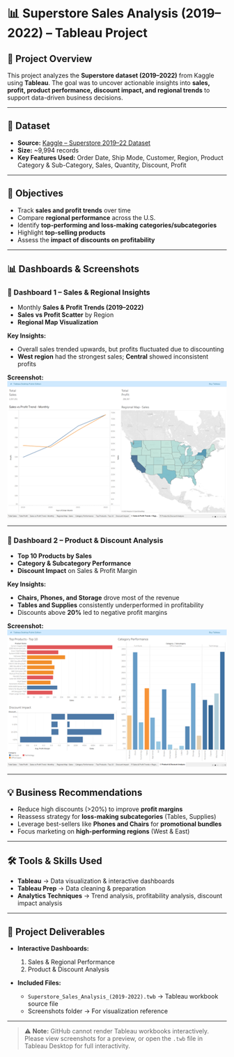 # 📊 Superstore Sales Analysis (2019–2022) – Tableau Project

## 🔹 Project Overview
This project analyzes the **Superstore dataset (2019–2022)** from Kaggle using **Tableau**. The goal was to uncover actionable insights into **sales, profit, product performance, discount impact, and regional trends** to support data-driven business decisions.  

---

## 📂 Dataset
- **Source:** [Kaggle – Superstore 2019–22 Dataset](https://www.kaggle.com/datasets/timchant/supstore-dataset-2019-2022)  
- **Size:** ~9,994 records  
- **Key Features Used:** Order Date, Ship Mode, Customer, Region, Product Category & Sub-Category, Sales, Quantity, Discount, Profit  

---

## 🎯 Objectives
- Track **sales and profit trends** over time  
- Compare **regional performance** across the U.S.  
- Identify **top-performing and loss-making categories/subcategories**  
- Highlight **top-selling products**  
- Assess the **impact of discounts on profitability**  

---

## 📊 Dashboards & Screenshots

### 🔹 Dashboard 1 – Sales & Regional Insights
- Monthly **Sales & Profit Trends (2019–2022)**  
- **Sales vs Profit Scatter** by Region  
- **Regional Map Visualization**  

**Key Insights:**  
- Overall sales trended upwards, but profits fluctuated due to discounting  
- **West region** had the strongest sales; **Central** showed inconsistent profits  

**Screenshot:**  
![Sales & Regional Insights](Screenshots/dashboard1.png)

---

### 🔹 Dashboard 2 – Product & Discount Analysis
- **Top 10 Products by Sales**  
- **Category & Subcategory Performance**  
- **Discount Impact** on Sales & Profit Margin  

**Key Insights:**  
- **Chairs, Phones, and Storage** drove most of the revenue  
- **Tables and Supplies** consistently underperformed in profitability  
- Discounts above **20%** led to negative profit margins  

**Screenshot:**  
![Product & Discount Analysis](Screenshots/dashboard2.png)

---

## 💡 Business Recommendations
- Reduce high discounts (>20%) to improve **profit margins**  
- Reassess strategy for **loss-making subcategories** (Tables, Supplies)  
- Leverage best-sellers like **Phones and Chairs** for **promotional bundles**  
- Focus marketing on **high-performing regions** (West & East)  

---

## 🛠️ Tools & Skills Used
- **Tableau** → Data visualization & interactive dashboards  
- **Tableau Prep** → Data cleaning & preparation  
- **Analytics Techniques** → Trend analysis, profitability analysis, discount impact analysis  

---

## 📌 Project Deliverables
- **Interactive Dashboards:**  
  1. Sales & Regional Performance  
  2. Product & Discount Analysis  

- **Included Files:**  
  - `Superstore_Sales_Analysis_(2019-2022).twb` → Tableau workbook source file  
  - Screenshots folder → For visualization reference  

---

> ⚠️ **Note:** GitHub cannot render Tableau workbooks interactively. Please view screenshots for a preview, or open the `.twb` file in Tableau Desktop for full interactivity.
